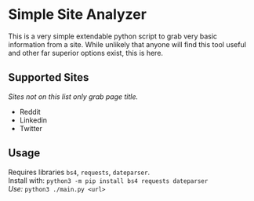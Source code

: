 # Simple Site Analyzer
 This is a very simple extendable python script to grab very basic information from a site.
 While unlikely that anyone will find this tool useful and other far superior options exist, this is here.

## Supported Sites
 *Sites not on this list only grab page title.*
 - Reddit
 - Linkedin
 - Twitter

 ## Usage
  Requires libraries `bs4`, `requests`, `dateparser`. \
  Install with: `python3 -m pip install bs4 requests dateparser` \
  *Use:* `python3 ./main.py <url>`